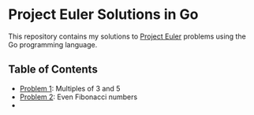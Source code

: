 # Project Euler Solutions in Go

This repository contains my solutions to [Project Euler](https://projecteuler.net/) problems using the Go programming language.

## Table of Contents

- [Problem 1](Problem001/README.md): Multiples of 3 and 5
- [Problem 2](Problem002/README.md): Even Fibonacci numbers
- 